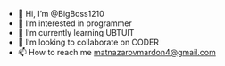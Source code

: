 - 👋 Hi, I’m @BigBoss1210
- 👀 I’m interested in programmer
- 🌱 I’m currently learning UBTUIT
- 💞️ I’m looking to collaborate on CODER
- 📫 How to reach me matnazarovmardon4@gmail.com

<!---
BigBoss1210/BigBoss1210 is a ✨ special ✨ repository because its `README.md` (this file) appears on your GitHub profile.
You can click the Preview link to take a look at your changes.
--->
